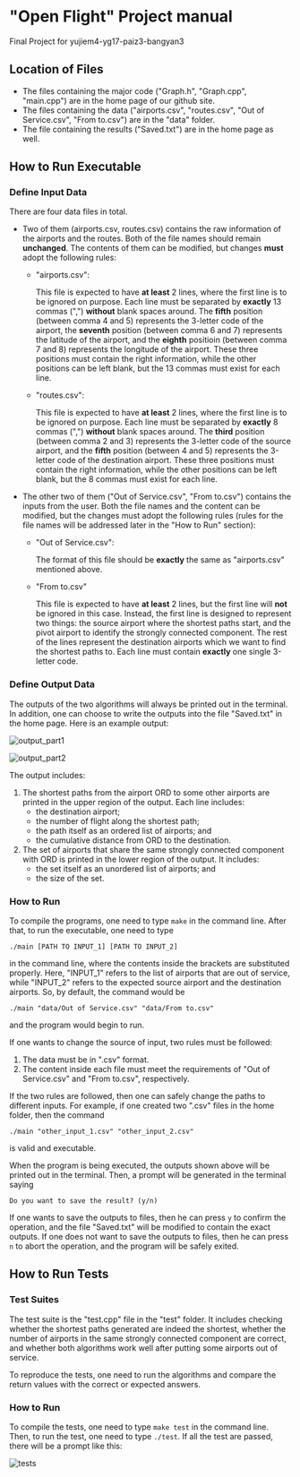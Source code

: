 # "Open Flight" Project manual
Final Project for yujiem4-yg17-paiz3-bangyan3

## Location of Files

* The files containing the major code ("Graph.h", "Graph.cpp", "main.cpp") are in the home page of our github site.
* The files containing the data ("airports.csv", "routes.csv", "Out of Service.csv", "From to.csv") are in the "data" folder.
* The file containing the results ("Saved.txt") are in the home page as well.

## How to Run Executable

### Define Input Data

There are four data files in total.

* Two of them (airports.csv, routes.csv) contains the raw information of the airports and the routes. Both of the file names should remain **unchanged**. The contents of them can be modified, but changes **must** adopt the following rules:

  * "airports.csv":

    This file is expected to have **at least** 2 lines, where the first line is to be ignored on purpose. Each line must be separated by **exactly** 13 commas (",") **without** blank spaces around. The **fifth** position (between comma 4 and 5) represents the 3-letter code of the airport, the **seventh** position (between comma 6 and 7) represents the latitude of the airport, and the **eighth** positioin (between comma 7 and 8) represents the longitude of the airport. These three positions must contain the right information, while the other positions can be left blank, but the 13 commas must exist for each line.

  * "routes.csv":

    This file is expected to have **at least** 2 lines, where the first line is to be ignored on purpose. Each line must be separated by **exactly** 8 commas (",") **without** blank spaces around. The **third** position (between comma 2 and 3) represents the 3-letter code of the source airport, and the **fifth** position (between 4 and 5) represents the 3-letter code of the destination airport. These three positions must contain the right information, while the other positions can be left blank, but the 8 commas must exist for each line.

* The other two of them ("Out of Service.csv", "From to.csv") contains the inputs from the user. Both the file names and the content can be modified, but the changes must adopt the following rules (rules for the file names will be addressed later in the "How to Run" section):

  * "Out of Service.csv":

    The format of this file should be **exactly** the same as "airports.csv" mentioned above.

  * "From to.csv"

    This file is expected to have **at least** 2 lines, but the first line will **not** be ignored in this case. Instead, the first line is designed to represent two things: the source airport where the shortest paths start, and the pivot airport to identify the strongly connected component. The rest of the lines represent the destination airports which we want to find the shortest paths to. Each line must contain **exactly** one single 3-letter code.

### Define Output Data

The outputs of the two algorithms will always be printed out in the terminal. In addition, one can choose to write the outputs into the file "Saved.txt" in the home page. Here is an example output:

![output_part1](Images/output1.png)

![output_part2](Images/output2.png)

The output includes:

1. The shortest paths from the airport ORD to some other airports are printed in the upper region of the output. Each line includes:
   * the destination airport;
   * the number of flight along the shortest path;
   * the path itself as an ordered list of airports; and
   * the cumulative distance from ORD to the destination.
2. The set of airports that share the same strongly connected component with ORD is printed in the lower region of the output. It includes:
   * the set itself as an unordered list of airports; and
   * the size of the set.

### How to Run

To compile the programs, one need to type `make` in the command line. After that, to run the executable, one need to type

```shell
./main [PATH TO INPUT_1] [PATH TO INPUT_2]
```

in the command line, where the contents inside the brackets are substituted properly. Here, "INPUT_1" refers to the list of airports that are out of service, while "INPUT_2" refers to the expected source airport and the destination airports. So, by default, the command would be

```shell
./main "data/Out of Service.csv" "data/From to.csv"
```

and the program would begin to run.

If one wants to change the source of input, two rules must be followed:

1. The data must be in ".csv" format.
2. The content inside each file must meet the requirements of "Out of Service.csv" and "From to.csv", respectively.

If the two rules are followed, then one can safely change the paths to different inputs. For example, if one created two ".csv" files in the home folder, then the command

```shell
./main "other_input_1.csv" "other_input_2.csv"
```

is valid and executable.

When the program is being executed, the outputs shown above will be printed out in the terminal. Then, a prompt will be generated in the terminal saying

```shell
Do you want to save the result? (y/n)
```

If one wants to save the outputs to files, then he can press `y` to confirm the operation, and the file "Saved.txt" will be modified to contain the exact outputs. If one does not want to save the outputs to files, then he can press `n` to abort the operation, and the program will be safely exited.

## How to Run Tests

### Test Suites

The test suite is the "test.cpp" file in the "test" folder. It includes checking whether the shortest paths generated are indeed the shortest, whether the number of airports in the same strongly connected component are correct, and whether both algorithms work well after putting some airports out of service.

To reproduce the tests, one need to run the algorithms and compare the return values with the correct or expected answers.

### How to Run

To compile the tests, one need to type `make test` in the command line. Then, to run the test, one need to type `./test`. If all the test are passed, there will be a prompt like this:

![tests](Images/tests.png)
